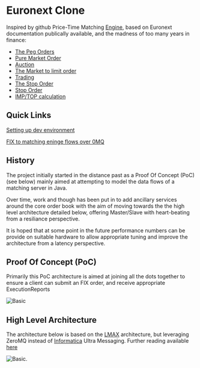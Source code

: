 # Euronext Clone
Inspired by github Price-Time Matching [Engine](https://gist.github.com/2855852), based on Euronext documentation publically available, and the madness of too many years in finance:

*   [The Peg Orders](http://www.euronext.com/fic/000/041/609/416094.pdf)
*   [Pure Market Order](http://www3.production.euronext.com/fic/000/041/480/414808.pdf)
*   [Auction](http://www.nyse.com/pdfs/5653_NYSEArca_Auctions.pdf)
*   [The Market to limit order](http://www3.production.euronext.com/fic/000/041/480/414806.pdf)
*   [Trading](https://europeanequities.nyx.com/en/trading/continuous-trading-process)
*   [The Stop Order](http://www3.production.euronext.com/fic/000/041/480/414809.pdf)
*   [Stop Order](http://www.euronext.com/fic/000/010/550/105509.pdf)
*   [IMP/TOP calculation](http://www.asx.com.au/products/calculate-open-close-prices.htm)

## Quick Links
[Setting up dev environment](https://github.com/mattdavey/EuronextClone/blob/master/docs/SettingUpDevEnvironment.md)

[FIX to matching eninge flows over 0MQ](https://github.com/mattdavey/EuronextClone/blob/master/docs/Fix%20to%20Matching%20Cluster%20Architecture.md)

## History
The project initially started in the distance past as a Proof Of Concept (PoC) (see below) mainly aimed at attempting to model the data flows of a matching server in Java.

Over time, work and though has been put in to add ancillary services around the core order book with the aim of moving towards the the high level architecture detailed below, offering Master/Slave with heart-beating from a resiliance perspective.

It is hoped that at some point in the future performance numbers can be provide on suitable hardware to allow appropriate tuning and improve the architecture from a latency perspective.

## Proof Of Concept (PoC)
Primarily this PoC architecture is aimed at joining all the dots together to ensure a client can submit an FIX order, and receive appropriate ExecutionReports

![Basic](https://github.com/mattdavey/EuronextClone/raw/master/assets/basic.jpg)

## High Level Architecture
The architecture below is based on the [LMAX](http://martinfowler.com/articles/lmax.html) architecture, but leveraging ZeroMQ instead of [Informatica](http://www.informatica.com/us/products/messaging/) Ultra Messaging. Further reading available [here](http://mdavey.wordpress.com/2012/08/01/financial-messaging-zeromq-random-reading/)

![Basic](https://github.com/mattdavey/EuronextClone/raw/master/assets/complex.jpg).
